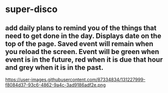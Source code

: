 # super-disco

## add daily plans to remind you of the things that need to get done in the day. Displays date on the top of the page. Saved event will remain when you reload the screen. Event will be green when event is in the future, red when it is due that hour and grey when it is in the past.

https://user-images.githubusercontent.com/87334834/131227999-f8084d37-93c6-4862-9a4c-3ad9186adf2e.png